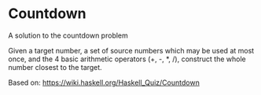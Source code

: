 # Countdown
A solution to the countdown problem

Given a target number, a set of source numbers which may be used at most once, and the 4 basic arithmetic operators (+, -, *, /), construct the whole number closest to the target. 

Based on: 
https://wiki.haskell.org/Haskell_Quiz/Countdown
